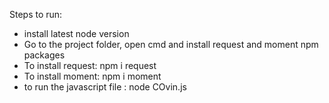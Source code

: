 Steps to run:
- install latest node version
- Go to the project folder, open cmd and install request and moment npm packages
- To install request: npm i request
- To install moment: npm i moment
- to run the javascript file : node COvin.js
